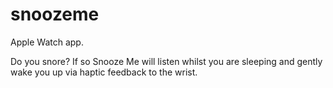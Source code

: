 # snoozeme

Apple Watch app.

Do you snore? If so Snooze Me will listen whilst you are sleeping and gently wake you up via haptic feedback to the wrist.
